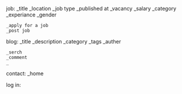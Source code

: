 job:
    _title
    _location
    _job type
    _published at
    _vacancy
    _salary
    _category
    _experiance
    _gender
    
    _apply for a job
    _post job

blog:
    _title
    _description
    _category
    _tags
    _auther


    _serch
    _comment
    _

contact:
    _home

log in: 
